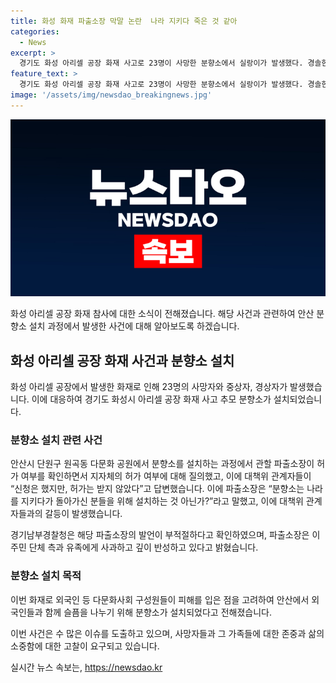 ```yaml
---
title: 화성 화재 파출소장 막말 논란  나라 지키다 죽은 것 같아
categories:
  - News
excerpt: >
  경기도 화성 아리셀 공장 화재 사고로 23명이 사망한 분향소에서 실랑이가 발생했다. 경솔한 발언을 한 경기 화성 지역 파출소장에 대한 비판이 증폭되고 있다. 이주민 대책위는 외국인을 위해 안산에서 분향소를 설치했으며, 파출소장은 허가를 받지 않았다는 이유로 비판을 받고 있다. 경기남부경찰청은 파출소장이 부적절한 발언을 한 것으로 확인되었고 사과와 깊은 반성을 당부하고 있다. 27일의 사고에서 외국인 18명과 한국인 5명이 사망했다.
feature_text: >
  경기도 화성 아리셀 공장 화재 사고로 23명이 사망한 분향소에서 실랑이가 발생했다. 경솔한 발언을 한 경기 화성 지역 파출소장에 대한 비판이 증폭되고 있다. 이주민 대책위는 외국인을 위해 안산에서 분향소를 설치했으며, 파출소장은 허가를 받지 않았다는 이유로 비판을 받고 있다. 경기남부경찰청은 파출소장이 부적절한 발언을 한 것으로 확인되었고 사과와 깊은 반성을 당부하고 있다. 27일의 사고에서 외국인 18명과 한국인 5명이 사망했다.
image: '/assets/img/newsdao_breakingnews.jpg'
---
```


<p><img src="/assets/img/newsdao_breakingnews.jpg" alt="koreaapp 속보" /></p>

<p>화성 아리셀 공장 화재 참사에 대한 소식이 전해졌습니다. 해당 사건과 관련하여 안산 분향소 설치 과정에서 발생한 사건에 대해 알아보도록 하겠습니다.</p>

<h2 data-ke-size="size26">화성 아리셀 공장 화재 사건과 분향소 설치</h2>

<p data-ke-size="size16">화성 아리셀 공장에서 발생한 화재로 인해 23명의 사망자와 중상자, 경상자가 발생했습니다. 이에 대응하여 경기도 화성시 아리셀 공장 화재 사고 추모 분향소가 설치되었습니다.</p>

<h3>분향소 설치 관련 사건</h3>

<p data-ke-size="size16">안산시 단원구 원곡동 다문화 공원에서 분향소를 설치하는 과정에서 관할 파출소장이 허가 여부를 확인하면서 지자체의 허가 여부에 대해 질의했고, 이에 대책위 관계자들이 “신청은 했지만, 허가는 받지 않았다”고 답변했습니다. 이에 파출소장은 “분향소는 나라를 지키다가 돌아가신 분들을 위해 설치하는 것 아닌가?”라고 말했고, 이에 대책위 관계자들과의 갈등이 발생했습니다.</p>

<p data-ke-size="size16">경기남부경찰청은 해당 파출소장의 발언이 부적절하다고 확인하였으며, 파출소장은 이주민 단체 측과 유족에게 사과하고 깊이 반성하고 있다고 밝혔습니다.</p>

<h3>분향소 설치 목적</h3>

<p data-ke-size="size16">이번 화재로 외국인 등 다문화사회 구성원들이 피해를 입은 점을 고려하여 안산에서 외국인들과 함께 슬픔을 나누기 위해 분향소가 설치되었다고 전해졌습니다.</p>

<p>이번 사건은 수 많은 이슈를 도출하고 있으며, 사망자들과 그 가족들에 대한 존중과 삶의 소중함에 대한 고찰이 요구되고 있습니다.</p>
실시간 뉴스 속보는, <a href="https://newsdao.kr" rel="dofollow">https://newsdao.kr</a>



